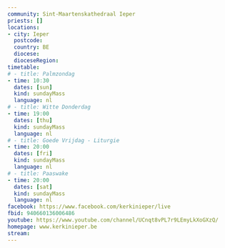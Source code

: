 ```yaml
---
community: Sint-Maartenskathedraal Ieper
priests: []
locations:
- city: Ieper
  postcode:
  country: BE
  diocese:
  dioceseRegion:
timetable:
# - title: Palmzondag
- time: 10:30
  dates: [sun]
  kind: sundayMass
  language: nl
# - title: Witte Donderdag
- time: 19:00
  dates: [thu]
  kind: sundayMass
  language: nl
# - title: Goede Vrijdag - Liturgie
- time: 20:00
  dates: [fri]
  kind: sundayMass
  language: nl
# - title: Paaswake
- time: 20:00
  dates: [sat]
  kind: sundayMass
  language: nl
facebook: https://www.facebook.com/kerkinieper/live
fbid: 940660136006486
youtube: https://www.youtube.com/channel/UCnqt8vPL7r9LEmyLkXoGXzQ/
homepage: www.kerkinieper.be
stream:
---
```

